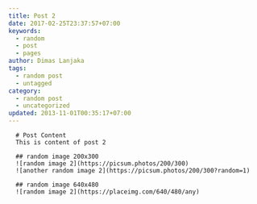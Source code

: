 ```yaml
---
title: Post 2
date: 2017-02-25T23:37:57+07:00
keywords:
  - random
  - post
  - pages
author: Dimas Lanjaka
tags:
  - random post
  - untagged
category:
  - random post
  - uncategorized
updated: 2013-11-01T00:35:17+07:00
---
```


      # Post Content
      This is content of post 2

      ## random image 200x300
      ![random image 2](https://picsum.photos/200/300)
      ![another random image 2](https://picsum.photos/200/300?random=1)

      ## random image 640x480
      ![random image 2](https://placeimg.com/640/480/any)
      